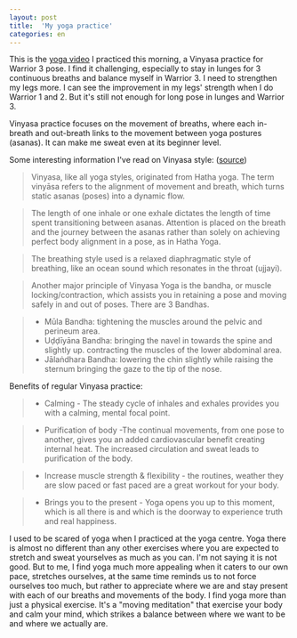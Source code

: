 ```yaml
---
layout: post
title:  'My yoga practice'
categories: en
---
```


This is the [yoga video](http://www.ekhartyoga.com/video/learn-the-challenging-warrior-iii-pose) I practiced this morning, a Vinyasa practice for Warrior 3 pose. I find it challenging, especially to stay in lunges for 3 continuous breaths and balance myself in Warrior 3. I need to strengthen my legs more. I can see the improvement in my legs' strength when I do Warrior 1 and 2. But it's still not enough for long pose in lunges and Warrior 3. 

Vinyasa practice focuses on the movement of breaths, where each in-breath and out-breath links to the movement between yoga postures (asanas). It can make me sweat even at its beginner level. 

<!--More-->

Some interesting information I've read on Vinyasa style: ([source](http://www.ekhartyoga.com/everything-yoga/yoga-styles/vinyasa-yoga))
> Vinyasa, like all yoga styles, originated from Hatha yoga. The term vinyāsa refers to the alignment of movement and breath, which turns static asanas (poses) into a dynamic flow.

> The length of one inhale or one exhale dictates the length of time spent transitioning between asanas. Attention is placed on the breath and the journey between the asanas rather than solely on achieving perfect body alignment in a pose, as in Hatha Yoga. 

>The breathing style used is a relaxed diaphragmatic style of breathing, like an ocean sound which resonates in the throat (ujjayi).

>Another major principle of Vinyasa Yoga is the bandha, or muscle locking/contraction, which assists you in retaining a pose and moving safely in and out of poses. There are 3 Bandhas.

> - Mūla Bandha: tightening the muscles around the pelvic and perineum area. 
> - Uḍḍīyāna Bandha: bringing the navel in towards the spine and slightly up. contracting the muscles of the lower abdominal area.
> - Jālaṅdhara Bandha: lowering the chin slightly while raising the sternum bringing the gaze to the tip of the nose.

Benefits of regular Vinyasa practice:
> - Calming - The steady cycle of inhales and exhales provides you with a calming, mental focal point.

> - Purification of body -The continual movements, from one pose to another, gives you an added cardiovascular benefit creating internal heat. The increased circulation and sweat leads to purification of the body.

> - Increase muscle strength & flexibility - the routines, weather they are slow paced or fast paced are a great workout for your body.

> - Brings you to the present - Yoga opens you up to this moment, which is all there is and which is the doorway to experience truth and real happiness.

I used to be scared of yoga when I practiced at the yoga centre. Yoga there is almost no different than any other exercises where you are expected to stretch and sweat yourselves as much as you can. I'm not saying it is not good. But to me, I find yoga much more appealing when it caters to our own pace, stretches ourselves, at the same time reminds us to not force ourselves too much, but rather to appreciate where we are and stay present with each of our breaths and movements of the body. I find yoga more than just a physical exercise. It's a "moving meditation" that exercise your body and calm your mind, which strikes a balance between where we want to be and where we actually are. 